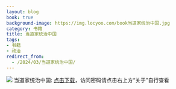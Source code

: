 ```yaml
---
layout: blog
book: true
background-image: https://img.locyoo.com/book当道家统治中国.jpg
category: 书籍
title: 当道家统治中国
tags:
- 书籍
- 政治
redirect_from:
  - /2024/03/当道家统治中国/
---
```

![](https://img.locyoo.com/book当道家统治中国.jpg)
当道家统治中国: <a name = "ref1" href="https://url18.ctfile.com/f/50983618-1319973310-5651c8?p=3619">点击下载</a>，访问密码请点击右上方“关于”自行查看